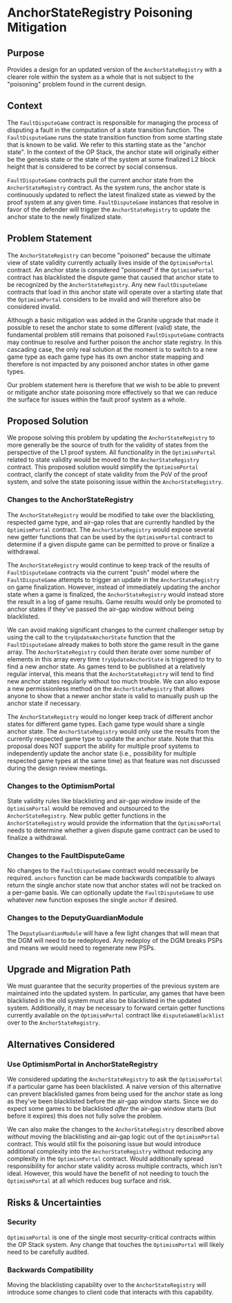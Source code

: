 # AnchorStateRegistry Poisoning Mitigation

## Purpose

Provides a design for an updated version of the `AnchorStateRegistry` with a clearer role within
the system as a whole that is not subject to the "poisoning" problem found in the current design.

## Context

The `FaultDisputeGame` contract is responsible for managing the process of disputing a fault in the
computation of a state transition function. The `FaultDisputeGame` runs the state transition
function from some starting state that is known to be valid. We refer to this starting state as the
"anchor state". In the context of the OP Stack, the anchor state will originally either be the
genesis state or the state of the system at some finalized L2 block height that is considered to be
correct by social consensus.

`FaultDisputeGame` contracts pull the current anchor state from the `AnchorStateRegistry` contract.
As the system runs, the anchor state is continuously updated to reflect the latest finalized state
as viewed by the proof system at any given time. `FaultDisputeGame` instances that resolve in favor
of the defender will trigger the `AnchorStateRegistry` to update the anchor state to the newly
finalized state.

## Problem Statement

The `AnchorStateRegistry` can become "poisoned" because the ultimate view of state validity
currently actually lives inside of the `OptimismPortal` contract. An anchor state is considered
"poisoned" if the `OptimismPortal` contract has blacklisted the dispute game that caused that
anchor state to be recognized by the `AnchorStateRegistry`. Any new `FaultDisputeGame` contracts
that load in this anchor state will operate over a starting state that the `OptimismPortal`
considers to be invalid and will therefore also be considered invalid.

Although a basic mitigation was added in the Granite upgrade that made it possible to reset the
anchor state to some different (valid) state, the fundamental problem still remains that poisoned
`FaultDisputeGame` contracts may continue to resolve and further poison the anchor state registry.
In this cascading case, the only real solution at the moment is to switch to a new game type as
each game type has its own anchor state mapping and therefore is not impacted by any poisoned
anchor states in other game types.

Our problem statement here is therefore that we wish to be able to prevent or mitigate anchor state
poisoning more effectively so that we can reduce the surface for issues within the fault proof
system as a whole.

## Proposed Solution

We propose solving this problem by updating the `AnchorStateRegistry` to more generally be the
source of truth for the validity of states from the perspective of the L1 proof system. All
functionality in the `OptimismPortal` related to state validity would be moved to the
`AnchorStateRegistry` contract. This proposed solution would simplify the `OptimismPortal`
contract, clarify the concept of state validity from the PoV of the proof system, and solve the
state poisoning issue within the `AnchorStateRegistry`.

### Changes to the AnchorStateRegistry

The `AnchorStateRegistry` would be modified to take over the blacklisting, respected game type,
and air-gap roles that are currently handled by the `OptimismPortal` contract. The
`AnchorStateRegistry` would expose several new getter functions that can be used by the
`OptimismPortal` contract to determine if a given dispute game can be permitted to prove or
finalize a withdrawal.

The `AnchorStateRegistry` would continue to keep track of the results of `FaultDisputeGame`
contracts via the current "push" model where the `FaultDisputeGame` attempts to trigger an update
in the `AnchorStateRegistry` on game finalization. However, instead of immediately updating the
anchor state when a game is finalized, the `AnchorStateRegistry` would instead store the result in
a log of game results. Game results would only be promoted to anchor states if they've passed the
air-gap window without being blacklisted.

We can avoid making significant changes to the current challenger setup by using the call to the
`tryUpdateAnchorState` function that the `FaultDisputeGame` already makes to both store the game
result in the game array. The `AnchorStateRegistry` could then iterate over some number of elements
in this array every time `tryUpdateAnchorState` is triggered to try to find a new anchor state. As
games tend to be published at a relatively regular interval, this means that the
`AnchorStateRegistry` will tend to find new anchor states regularly without too much trouble. We
can also expose a new permissionless method on the `AnchorStateRegistry` that allows anyone to show
that a newer anchor state is valid to manually push up the anchor state if necessary.

The `AnchorStateRegistry` would no longer keep track of different anchor states for different game
types. Each game type would share a single anchor state. The `AnchorStateRegistry` would only use
the results from the currently respected game type to update the anchor state. Note that this
proposal does NOT support the ability for multiple proof systems to independently update the anchor
state (i.e., possibility for multiple respected game types at the same time) as that feature was
not discussed during the design review meetings.

### Changes to the OptimismPortal

State validity rules like blacklisting and air-gap window inside of the `OptimismPortal` would be
removed and outsourced to the `AnchorStateRegistry`. New public getter functions in the
`AnchorStateRegistry` would provide the information that the `OptimismPortal` needs to determine
whether a given dispute game contract can be used to finalize a withdrawal.

### Changes to the FaultDisputeGame

No changes to the `FaultDisputeGame` contract would necessarily be required. `anchors` function can
be made backwards compatible to always return the single anchor state now that anchor states will
not be tracked on a per-game basis. We can optionally update the `FaultDisputeGame` to use whatever
new function exposes the single `anchor` if desired.

### Changes to the DeputyGuardianModule

The `DeputyGuardianModule` will have a few light changes that will mean that the DGM will need to
be redeployed. Any redeploy of the DGM breaks PSPs and means we would need to regenerate new PSPs.

## Upgrade and Migration Path

We must guarantee that the security properties of the previous system are maintained into the
updated system. In particular, any games that have been blacklisted in the old system must also be
blacklisted in the updated system. Additionally, it may be necessary to forward certain getter
functions currently available on the `OptimismPortal` contract like `disputeGameBlacklist` over to
the `AnchorStateRegistry`.

## Alternatives Considered

### Use OptimismPortal in AnchorStateRegistry

We considered updating the `AnchorStateRegistry` to ask the `OptimismPortal` if a particular game
has been blacklisted. A naive version of this alternative can prevent blacklisted games from being
used for the anchor state as long as they've been blacklisted before the air-gap window starts.
Since we do expect some games to be blacklisted *after* the air-gap window starts (but before it
expires) this does not fully solve the problem.

We can also make the changes to the `AnchorStateRegistry` described above *without* moving the
blacklisting and air-gap logic out of the `OptimismPortal` contract. This would still fix the
poisoning issue but would introduce additional complexity into the `AnchorStateRegistry` without
reducing any complexity in the `OptimismPortal` contract. Would additionally spread responsibility
for anchor state validity across multiple contracts, which isn't ideal. However, this would have
the benefit of not needing to touch the `OptimismPortal` at all which reduces bug surface and risk.

## Risks & Uncertainties

### Security

`OptimismPortal` is one of the single most security-critical contracts within the OP Stack system.
Any change that touches the `OptimismPortal` will likely need to be carefully audited.

### Backwards Compatibility

Moving the blacklisting capability over to the `AnchorStateRegistry` will introduce some changes to
client code that interacts with this capability.
